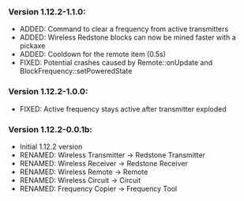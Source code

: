 ### Version 1.12.2-1.1.0:

- ADDED: Command to clear a frequency from active transmitters
- ADDED: Wireless Redstone blocks can now be mined faster with a pickaxe
- ADDED: Cooldown for the remote item (0.5s)
- FIXED: Potential crashes caused by Remote::onUpdate and BlockFrequency::setPoweredState

### Version 1.12.2-1.0.0:

- FIXED: Active frequency stays active after transmitter exploded

### Version 1.12.2-0.0.1b:

- Initial 1.12.2 version
- RENAMED: Wireless Transmitter -> Redstone Transmitter
- RENAMED: Wireless Receiver -> Redstone Receiver
- RENAMED: Wireless Remote -> Remote
- RENAMED: Wireless Circuit -> Circuit
- RENAMED: Frequency Copier -> Frequency Tool